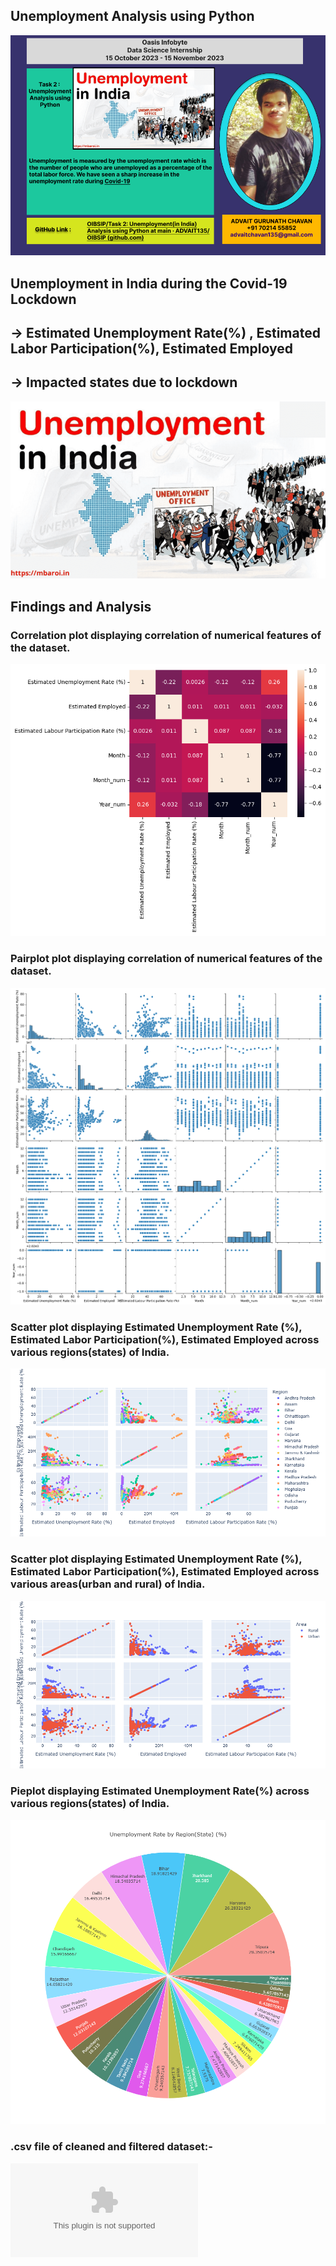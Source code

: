 ## Unemployment Analysis using Python
![Intro](https://github.com/ADVAIT135/OIBSIP/blob/a1ba30f82a3631062c9f075db7176cb3ac18156c/Task%202%3A%20Unemployment(in%20India)%20%20Analysis%20using%20Python/Oasis_data_science_Intern_task_2_Unemployment_analysis.png)


## Unemployment in India during the Covid-19 Lockdown
## -> Estimated Unemployment Rate(%) , Estimated Labor Participation(%), Estimated Employed
## -> Impacted states due to lockdown

![demo](https://github.com/ADVAIT135/OIBSIP/blob/e8dd27967622c7046642634f5afc34674b16b518/Task%202%3A%20Unemployment(in%20India)%20%20Analysis%20using%20Python/demo.png)

## Findings and Analysis
### Correlation plot displaying correlation of numerical features of the dataset.
![img_1](https://github.com/ADVAIT135/OIBSIP/blob/e8dd27967622c7046642634f5afc34674b16b518/Task%202%3A%20Unemployment(in%20India)%20%20Analysis%20using%20Python/corr.png)

### Pairplot plot displaying correlation of numerical features of the dataset.
![img_2](https://github.com/ADVAIT135/OIBSIP/blob/e8dd27967622c7046642634f5afc34674b16b518/Task%202%3A%20Unemployment(in%20India)%20%20Analysis%20using%20Python/pairplot.png)

### Scatter plot displaying Estimated Unemployment Rate (%), Estimated Labor Participation(%), Estimated Employed across various regions(states) of India.
![img_3](https://github.com/ADVAIT135/OIBSIP/blob/e8dd27967622c7046642634f5afc34674b16b518/Task%202%3A%20Unemployment(in%20India)%20%20Analysis%20using%20Python/scatterplot%20unemp%20and%20region.png)

### Scatter plot displaying Estimated Unemployment Rate (%), Estimated Labor Participation(%), Estimated Employed across various areas(urban and rural) of India.
![img_4](https://github.com/ADVAIT135/OIBSIP/blob/e8dd27967622c7046642634f5afc34674b16b518/Task%202%3A%20Unemployment(in%20India)%20%20Analysis%20using%20Python/scatterplot%20unemp%20and%20area.png)

### Pieplot displaying Estimated Unemployment Rate(%) across various regions(states) of India.
![img_5](https://github.com/ADVAIT135/OIBSIP/blob/e8dd27967622c7046642634f5afc34674b16b518/Task%202%3A%20Unemployment(in%20India)%20%20Analysis%20using%20Python/pyplot%20unemp%20by%20region.png)

### .csv file of cleaned and filtered dataset:- 
![Unemployment in India During Covid-19 cleaned and filtered dataset(.csv)](https://github.com/ADVAIT135/OIBSIP/blob/e8dd27967622c7046642634f5afc34674b16b518/Task%202%3A%20Unemployment(in%20India)%20%20Analysis%20using%20Python/unmeployment%20in%20India%20non%20null.csv)
